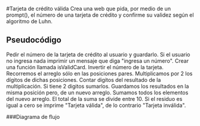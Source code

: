 #Tarjeta de crédito válida
Crea una web que pida, por medio de un prompt(), el número de una tarjeta de crédito y confirme su validez según el algoritmo de Luhn.

## Pseudocódigo
 Pedir el número de la tarjeta de crédito al usuario y guardarlo.
 Si el usuario no ingresa nada imprimir un mensaje que diga "ingresa un número".
 Crear una función llamada isValidCard.
 Invertir el número de la tarjeta.
 Recorremos el arreglo sólo en las posiciones pares.
 Multiplicamos por 2 los dígitos de dichas posiciones.
 Contar digitos del resultado de la multiplicación.
 Si tiene 2 digitos sumarlos.
 Guardamos los resultados en la misma posición pero, de un nuevo arreglo.
 Sumamos todos los elementos del nuevo arreglo.
 El total de la suma se divide entre 10.
 Si el residuo es igual a cero se imprime "Tarjeta válida", de lo contrario "Tarjeta inválida".




###Diagrama de flujo
